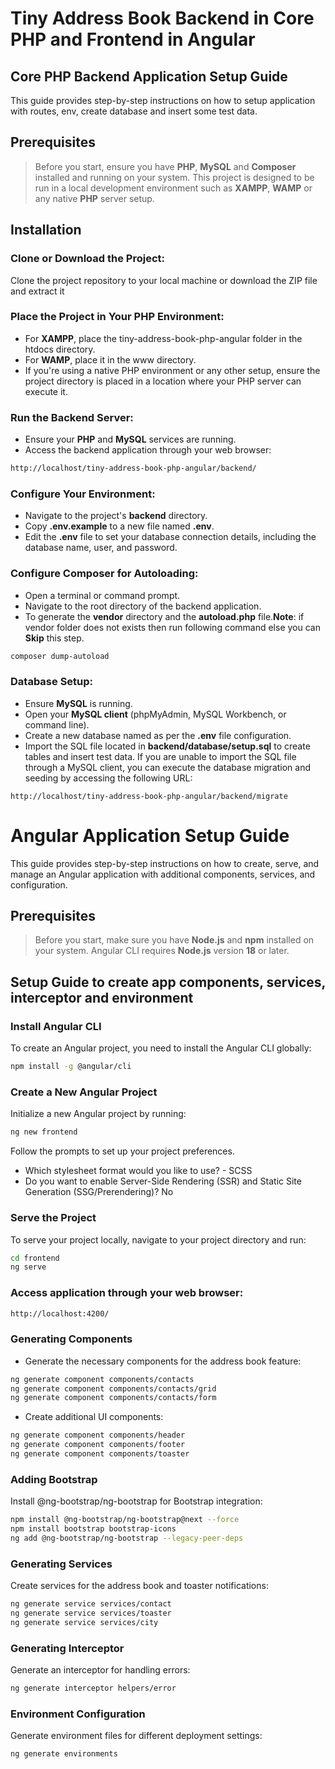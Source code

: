 # Tiny Address Book Backend in Core PHP and Frontend in Angular

## Core PHP Backend Application Setup Guide

This guide provides step-by-step instructions on how to setup application with routes, env, create database and insert some test data.

## Prerequisites

> Before you start, ensure you have **PHP**, **MySQL** and **Composer** installed and running on your system. This project is designed to be run in a local development environment such as **XAMPP**, **WAMP** or any native **PHP** server setup.

## Installation

### Clone or Download the Project:

Clone the project repository to your local machine or download the ZIP file and extract it

### Place the Project in Your PHP Environment:

- For **XAMPP**, place the tiny-address-book-php-angular folder in the htdocs directory.
- For **WAMP**, place it in the www directory.
- If you're using a native PHP environment or any other setup, ensure the project directory is placed in a location where your PHP server can execute it.

### Run the Backend Server:

- Ensure your **PHP** and **MySQL** services are running.
- Access the backend application through your web browser:

```bash
http://localhost/tiny-address-book-php-angular/backend/
```

### Configure Your Environment:

- Navigate to the project's **backend** directory.
- Copy **.env.example** to a new file named **.env**.
- Edit the **.env** file to set your database connection details, including the database name, user, and password.

### Configure Composer for Autoloading:

- Open a terminal or command prompt.
- Navigate to the root directory of the backend application.
- To generate the **vendor** directory and the **autoload.php** file.**Note**: if vendor folder does not exists then run following command else you can **Skip** this step.

```bash
composer dump-autoload
```

### Database Setup:

- Ensure **MySQL** is running.
- Open your **MySQL client** (phpMyAdmin, MySQL Workbench, or command line).
- Create a new database named as per the **.env** file configuration.
- Import the SQL file located in **backend/database/setup.sql** to create tables and insert test data.
  If you are unable to import the SQL file through a MySQL client, you can execute the database migration and seeding by accessing the following URL:

```plaintext
http://localhost/tiny-address-book-php-angular/backend/migrate
```

# Angular Application Setup Guide

This guide provides step-by-step instructions on how to create, serve, and manage an Angular application with additional components, services, and configuration.

## Prerequisites

> Before you start, make sure you have **Node.js** and **npm** installed on your system. Angular CLI requires **Node.js** version **18** or later.

## Setup Guide to create app components, services, interceptor and environment

### Install Angular CLI

To create an Angular project, you need to install the Angular CLI globally:

```bash
npm install -g @angular/cli
```

### Create a New Angular Project

Initialize a new Angular project by running:

```bash
ng new frontend
```

Follow the prompts to set up your project preferences.

- Which stylesheet format would you like to use? - SCSS
- Do you want to enable Server-Side Rendering (SSR) and Static Site Generation (SSG/Prerendering)? No

### Serve the Project

To serve your project locally, navigate to your project directory and run:

```bash
cd frontend
ng serve
```

### Access application through your web browser:

```bash
http://localhost:4200/
```

### Generating Components

- Generate the necessary components for the address book feature:

```bash
ng generate component components/contacts
ng generate component components/contacts/grid
ng generate component components/contacts/form
```

- Create additional UI components:

```bash
ng generate component components/header
ng generate component components/footer
ng generate component components/toaster
```

### Adding Bootstrap

Install @ng-bootstrap/ng-bootstrap for Bootstrap integration:

```bash
npm install @ng-bootstrap/ng-bootstrap@next --force
npm install bootstrap bootstrap-icons
ng add @ng-bootstrap/ng-bootstrap --legacy-peer-deps
```

### Generating Services

Create services for the address book and toaster notifications:

```bash
ng generate service services/contact
ng generate service services/toaster
ng generate service services/city
```

### Generating Interceptor

Generate an interceptor for handling errors:

```bash
ng generate interceptor helpers/error
```

### Environment Configuration

Generate environment files for different deployment settings:

```bash
ng generate environments
```

